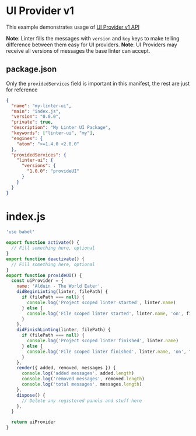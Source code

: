 # UI Provider v1

This example demonstrates usage of [UI Provider v1 API](../types/ui-provider-v1.md)

**Note**: Linter fills the messages with `version` and `key` keys to make telling difference between them easy for UI providers.
**Note**: UI Providers may receive all versions of messages the base linter can accept.

## package.json

Only the `providedServices` field is important in this manifest, the rest are just for reference

```json
{
  "name": "my-linter-ui",
  "main": "index.js",
  "version": "0.0.0",
  "private": true,
  "description": "My Linter UI Package",
  "keywords": ["linter-ui", "my"],
  "engines": {
    "atom": ">=1.4.0 <2.0.0"
  },
  "providedServices": {
    "linter-ui": {
      "versions": {
        "1.0.0": "provideUI"
      }
    }
  }
}
```

# index.js

```js
'use babel'

export function activate() {
  // Fill something here, optional
}
export function deactivate() {
  // Fill something here, optional
}
export function provideUI() {
  const uiProvider = {
    name: 'Alduin - The World Eater',
    didBeginLinting(linter, filePath) {
      if (filePath === null) {
        console.log('Project scoped linter started', linter.name)
      } else {
        console.log('File scoped linter started', linter.name, 'on', filePath)
      }
    },
    didFinishLinting(linter, filePath) {
      if (filePath === null) {
        console.log('Project scoped linter finished', linter.name)
      } else {
        console.log('File scoped linter finished', linter.name, 'on', filePath)
      }
    },
    render({ added, removed, messages }) {
      console.log('added messages', added.length)
      console.log('removed messages', removed.length)
      console.log('total messages', messages.length)
    },
    dispose() {
      // Delete any registered panels and stuff here
    },
  }

  return uiProvider
}

```

